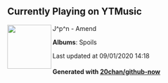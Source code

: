 ## Currently Playing on YTMusic

[<img align="left" width="100" src="https://lh3.googleusercontent.com/-po0avn07GFDcp6SmpWsY_hBQaZO-m5c9M5fJZNlVDg6w4LNUzgbNgKbm36BQspWbaEKJM2_YlfDOvs">](https://music.youtube.com/channel/UCAMzM-IormpVWao_CDNEQow)

J^p^n - Amend

**Albums**: Spoils

Last updated at 09/01/2020 14:18

#### Generated with [20chan/github-now](https://github.com/20chan/github-now)


<!--
**20chan/20chan** is a ✨ _special_ ✨ repository because its `README.md` (this file) appears on your GitHub profile.

Here are some ideas to get you started:

- 🔭 I’m currently working on ...
- 🌱 I’m currently learning ...
- 👯 I’m looking to collaborate on ...
- 🤔 I’m looking for help with ...
- 💬 Ask me about ...
- 📫 How to reach me: ...
- 😄 Pronouns: ...
- ⚡ Fun fact: ...
-->
